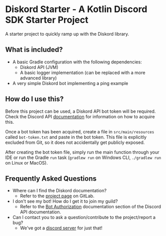 # Diskord Starter - A Kotlin Discord SDK Starter Project

A starter project to quickly ramp up with the Diskord library.

## What is included?

* A basic Gradle configuration with the following dependencies:
    * Diskord API (JVM)
    * A basic logger implementation (can be replaced with a more advanced library)
* A very simple Diskord bot implementing a ping example

## How do I use this?

Before this project can be used, a Diskord API bot token will be required.  Check the Discord API
[documentation](https://discord.com/developers/docs/intro) for information on how to acquire this.

Once a bot token has been acquired, create a file in `src/main/resources` called `bot-token.txt` and paste in the bot 
token.  This file is explicitly excluded from Git, so it does not accidentally get publicly exposed.

After creating the bot token file, simply run the main function through your IDE or run the Gradle `run` task 
(`gradlew run` on Windows CLI, `./gradlew run` on Linux or MacOS).

## Frequently Asked Questions

* Where can I find the Diskord documentation?
    * Refer to the [project page](https://gitlab.com/diskord/diskord) on GitLab.
* I don't see my bot! How do I get it to join my guild?
    * Refer to the [Bot Authorization](https://discord.com/developers/docs/topics/oauth2#bots) documentation section of 
      the Discord API documentation.
* Can I contact you to ask a question/contribute to the project/report a bug?
    * We've got a [discord server](https://discord.gg/UPTWsZ5) for just that!
